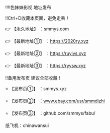 ‼️‼️色妹妹影视 地址发布

‼️Ctrl+D收藏本页面，避免走丢！

👉 【永久地址】 ：smmys.com

👉 【最新地址①】 ：https://2020ry.xyz

👉 【最新地址②】 ：https://ruyiys.xyz

👉 【最新地址③】 ：https://ryysw.xyz

‼️备用发布页 建议全部收藏！

⭐️ 【发布页①】 ：smmys.xyz

⭐️ 【发布页②】 ：www.ebay.com/usr/smmdizhi

⭐️ 【发布页③】 ：github.com/smmys/fabu/

纸飞机：chinawansui
